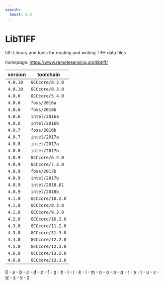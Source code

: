 ```yaml
---
search:
  boost: 0.5
---
```

# LibTIFF

tiff: Library and tools for reading and writing TIFF data files

*homepage*: <https://www.remotesensing.org/libtiff/>

version | toolchain
--------|----------
``4.0.10`` | ``GCCcore/8.2.0``
``4.0.10`` | ``GCCcore/8.3.0``
``4.0.6`` | ``GCCcore/5.4.0``
``4.0.6`` | ``foss/2016a``
``4.0.6`` | ``foss/2016b``
``4.0.6`` | ``intel/2016a``
``4.0.6`` | ``intel/2016b``
``4.0.7`` | ``foss/2016b``
``4.0.7`` | ``intel/2017a``
``4.0.8`` | ``intel/2017a``
``4.0.8`` | ``intel/2017b``
``4.0.9`` | ``GCCcore/6.4.0``
``4.0.9`` | ``GCCcore/7.3.0``
``4.0.9`` | ``foss/2017b``
``4.0.9`` | ``intel/2017b``
``4.0.9`` | ``intel/2018.01``
``4.0.9`` | ``intel/2018b``
``4.1.0`` | ``GCCcore/10.2.0``
``4.1.0`` | ``GCCcore/8.3.0``
``4.1.0`` | ``GCCcore/9.3.0``
``4.2.0`` | ``GCCcore/10.3.0``
``4.3.0`` | ``GCCcore/11.2.0``
``4.3.0`` | ``GCCcore/11.3.0``
``4.4.0`` | ``GCCcore/12.2.0``
``4.5.0`` | ``GCCcore/12.3.0``
``4.6.0`` | ``GCCcore/13.2.0``
``4.6.0`` | ``GCCcore/13.3.0``

[0](../0/index.md) - [a](../a/index.md) - [b](../b/index.md) - [c](../c/index.md) - [d](../d/index.md) - [e](../e/index.md) - [f](../f/index.md) - [g](../g/index.md) - [h](../h/index.md) - [i](../i/index.md) - [j](../j/index.md) - [k](../k/index.md) - [l](../l/index.md) - [m](../m/index.md) - [n](../n/index.md) - [o](../o/index.md) - [p](../p/index.md) - [q](../q/index.md) - [r](../r/index.md) - [s](../s/index.md) - [t](../t/index.md) - [u](../u/index.md) - [v](../v/index.md) - [w](../w/index.md) - [x](../x/index.md) - [y](../y/index.md) - [z](../z/index.md)

